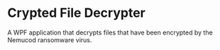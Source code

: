 # Crypted File Decrypter
A WPF application that decrypts files that have been encrypted by the Nemucod ransomware virus.
